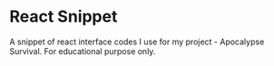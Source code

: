 # React Snippet
A snippet of react interface codes I use for my project - Apocalypse Survival.
For educational purpose only.